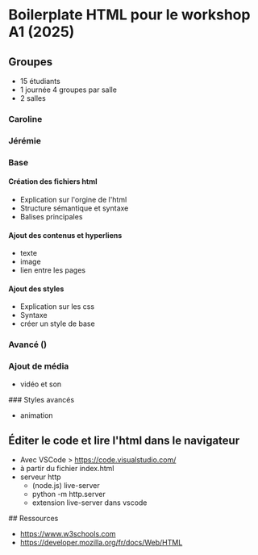 # Boilerplate HTML pour le workshop A1 (2025)

## Groupes

- 15 étudiants
- 1 journée 4 groupes par salle 
- 2 salles

### Caroline

### Jérémie

### Base
#### Création des fichiers html

- Explication sur l'orgine de l'html
- Structure sémantique et syntaxe
- Balises principales

#### Ajout des contenus et hyperliens

- texte
- image
- lien entre les pages

#### Ajout des styles

- Explication sur les css
- Syntaxe
- créer un style de base

### Avancé ()
### Ajout de média
- vidéo et son

### Styles avancés
- animation

## Éditer le code et lire l'html dans le navigateur
- Avec VSCode > https://code.visualstudio.com/
- à partir du fichier index.html
- serveur http
    - (node.js) live-server 
    - python -m http.server
    - extension live-server dans vscode

## Ressources
- https://www.w3schools.com
- https://developer.mozilla.org/fr/docs/Web/HTML
